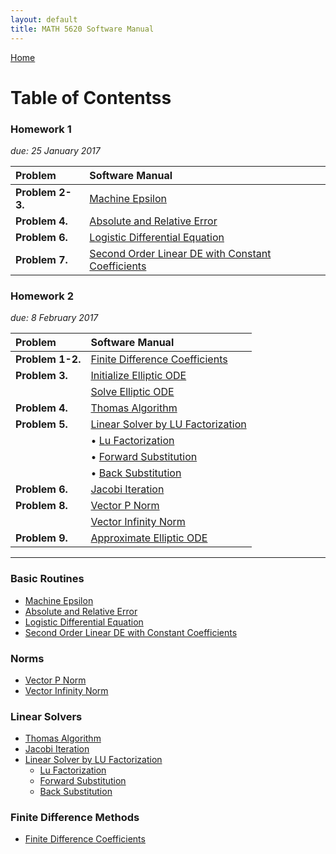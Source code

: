 ```yaml
---
layout: default
title: MATH 5620 Software Manual
---
```


<a href="https://philipnelson5.github.io">Home</a>

# Table of Contentss

### Homework 1
*due: 25 January 2017*

| Problem      | Software Manual
| :------------- |:-------------|
| **Problem 2-3.**  | [Machine Epsilon](./machineEpsilon/manual) |
| **Problem 4.**    | [Absolute and Relative Error](./error/manual)  |
| **Problem 6.**    | [Logistic Differential Equation](./logistic/manual)  |
| **Problem 7.**    | [Second Order Linear DE with Constant Coefficients](./secondOrderLinear/manual)|


### Homework 2
*due: 8 February 2017*

| Problem      | Software Manual
| :------------- |:-------------|
| **Problem 1-2.**  | [Finite Difference Coefficients](./finiteDiffMethods/manual_finite_diff_coeff)|
| **Problem 3.**    | [Initialize Elliptic ODE](./finiteDiffMethods/manual_init_elliptic_ode)|
|                   | [Solve Elliptic ODE](./finiteDiffMethods/manual_solve_elliptic_ode)|
| **Problem 4.**    | [Thomas Algorithm](./matrix/manual_thomas_algorithm)|
| **Problem 5.**    | [Linear Solver by LU Factorization](./matrix/manual_linear_solve_lu)|
|                   | • [Lu Factorization](./matrix/manual_lu_factorize)|
|                   | • [Forward Substitution](./matrix/manual_forward_sub)|
|                   | • [Back Substitution](./matrix/manual_back_sub)|
| **Problem 6.**    | [Jacobi Iteration](./matrix/manual_jacobi_iteration)|
| **Problem 8.**    | [Vector P Norm](./matrix/manual_pnorm)|
|                   | [Vector Infinity Norm](./matrix/manual_infinity_norm)|
| **Problem 9.**    | [Approximate Elliptic ODE](./finDiffCoeff/manual)|

-----

### Basic Routines
- [Machine Epsilon](./machineEpsilon/manual)
- [Absolute and Relative Error](./error/manual)
- [Logistic Differential Equation](./logistic/manual)
- [Second Order Linear DE with Constant Coefficients](./secondOrderLinear/manual)

### Norms
- [Vector P Norm](./matrix/manual_pnorm)
- [Vector Infinity Norm](./matrix/manual_infinity_norm)

### Linear Solvers
- [Thomas Algorithm](./matrix/manual_thomas_algorithm)
- [Jacobi Iteration](./matrix/manual_jacobi_iteration)
- [Linear Solver by LU Factorization](./matrix/manual_linear_solve_lu)
  - [Lu Factorization](./matrix./manual_lu_factorization)
  - [Forward Substitution](./matrix./manual_forward_sub)
  - [Back Substitution](./matrix./manual_back_sub)

### Finite Difference Methods
- [Finite Difference Coefficients](./finDiffCoeff/manual)
